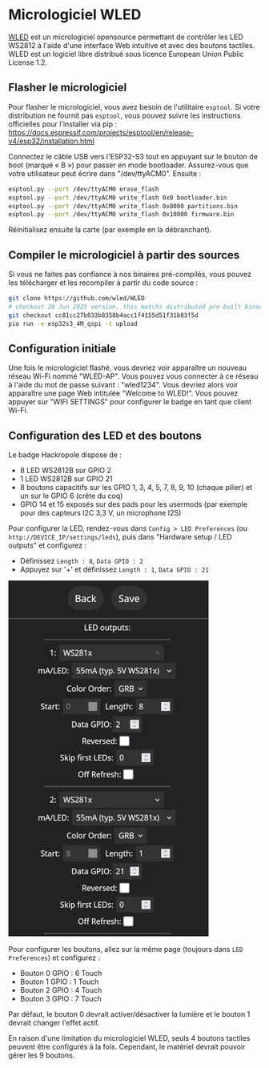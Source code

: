 # Micrologiciel WLED

<!--
SPDX-FileCopyrightText: 2025 Hackropole
SPDX-License-Identifier: CC-BY-4.0
-->

[WLED](https://kno.wled.ge/) est un micrologiciel opensource permettant de
contrôler les LED WS2812 à l'aide d'une interface Web intuitive et avec des
boutons tactiles.
WLED est un logiciel libre distribué sous licence European Union Public License 1.2.

## Flasher le micrologiciel

Pour flasher le micrologiciel, vous avez besoin de l'utilitaire `esptool`.
Si votre distribution ne fournit pas `esptool`, vous pouvez suivre les
instructions officielles pour l'installer via pip :
<https://docs.espressif.com/projects/esptool/en/release-v4/esp32/installation.html>

Connectez le câble USB vers l'ESP32-S3 tout en appuyant sur le bouton de boot
(marqué « B ») pour passer en mode bootloader.
Assurez-vous que votre utilisateur peut écrire dans "/dev/ttyACM0". Ensuite :

```bash
esptool.py --port /dev/ttyACM0 erase_flash
esptool.py --port /dev/ttyACM0 write_flash 0x0 bootloader.bin
esptool.py --port /dev/ttyACM0 write_flash 0x8000 partitions.bin
esptool.py --port /dev/ttyACM0 write_flash 0x10000 firmware.bin
```

Réinitialisez ensuite la carte (par exemple en la débranchant).

## Compiler le micrologiciel à partir des sources

Si vous ne faites pas confiance à nos binaires pré-compilés, vous pouvez les
télécharger et les recompiler à partir du code source :

```bash
git clone https://github.com/wled/WLED
# checkout 28 Jun 2025 version, this matchs distributed pre-built binaries
git checkout cc81cc27b033b8358b4acc1f4155d51f31b83f5d
pio run -e esp32s3_4M_qspi -t upload
```

## Configuration initiale

Une fois le micrologiciel flashé, vous devriez voir apparaître un nouveau réseau
Wi-Fi nommé "WLED-AP".
Vous pouvez vous connecter à ce réseau à l'aide du mot de passe suivant :
"wled1234".
Vous devriez alors voir apparaître une page Web intitulée "Welcome to WLED!".
Vous pouvez appuyer sur "WIFI SETTINGS" pour configurer le badge en tant que
client Wi-Fi.

## Configuration des LED et des boutons

Le badge Hackropole dispose de :

- 8 LED WS2812B sur GPIO 2
- 1 LED WS2812B sur GPIO 21
- 8 boutons capacitifs sur les GPIO 1, 3, 4, 5, 7, 8, 9, 10 (chaque pilier) et
  un sur le GPIO 6 (crête du coq)
- GPIO 14 et 15 exposés sur des pads pour les usermods (par exemple pour des
  capteurs I2C 3,3 V, un microphone I2S)

Pour configurer la LED, rendez-vous dans `Config > LED Preferences`
(ou `http://DEVICE_IP/settings/leds`), puis dans "Hardware setup / LED outputs"
et configurez :

- Définissez `Length : 8`, `Data GPIO : 2`
- Appuyez sur '+' et définissez `Length : 1`, `Data GPIO : 21`

![Préférences LED WLED](./wled_led_settings.png)

Pour configurer les boutons, allez sur la même page (toujours dans
`LED Preferences`) et configurez :

- Bouton 0 GPIO : 6 Touch
- Bouton 1 GPIO : 1 Touch
- Bouton 2 GPIO : 4 Touch
- Bouton 3 GPIO : 7 Touch

Par défaut, le bouton 0 devrait activer/désactiver la lumière et le bouton 1
devrait changer l'effet actif.

En raison d'une limitation du micrologiciel WLED, seuls 4 boutons tactiles
peuvent être configurés à la fois. Cependant, le matériel devrait pouvoir gérer
les 9 boutons.

